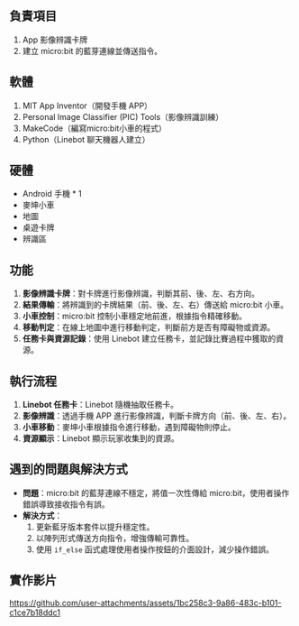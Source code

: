 ## 負責項目

1. App 影像辨識卡牌
2. 建立 micro:bit 的藍芽連線並傳送指令。

## 軟體

1. MIT App Inventor（開發手機 APP）
2. Personal Image Classifier (PIC) Tools（影像辨識訓練）
3. MakeCode（編寫micro:bit小車的程式）
4. Python（Linebot 聊天機器人建立）

## 硬體

- Android 手機 * 1
- 麥坤小車
- 地圖
- 桌遊卡牌
- 辨識區

## 功能

1. **影像辨識卡牌**：對卡牌進行影像辨識，判斷其前、後、左、右方向。
2. **結果傳輸**：將辨識到的卡牌結果（前、後、左、右）傳送給 micro:bit 小車。
3. **小車控制**：micro:bit 控制小車穩定地前進，根據指令精確移動。
4. **移動判定**：在線上地圖中進行移動判定，判斷前方是否有障礙物或資源。
5. **任務卡與資源記錄**：使用 Linebot 建立任務卡，並記錄比賽過程中獲取的資源。

## 執行流程

1. **Linebot 任務卡**：Linebot 隨機抽取任務卡。
2. **影像辨識**：透過手機 APP 進行影像辨識，判斷卡牌方向（前、後、左、右）。
3. **小車移動**：麥坤小車根據指令進行移動，遇到障礙物則停止。
4. **資源顯示**：Linebot 顯示玩家收集到的資源。

## 遇到的問題與解決方式

- **問題**：micro:bit 的藍芽連線不穩定，將值一次性傳給 micro:bit，使用者操作錯誤導致接收指令有誤。
- **解決方式**：
  1. 更新藍牙版本套件以提升穩定性。
  2. 以陣列形式傳送方向指令，增強傳輸可靠性。
  3. 使用 `if_else` 函式處理使用者操作按鈕的介面設計，減少操作錯誤。

## 實作影片
https://github.com/user-attachments/assets/1bc258c3-9a86-483c-b101-c1ce7b18ddc1

